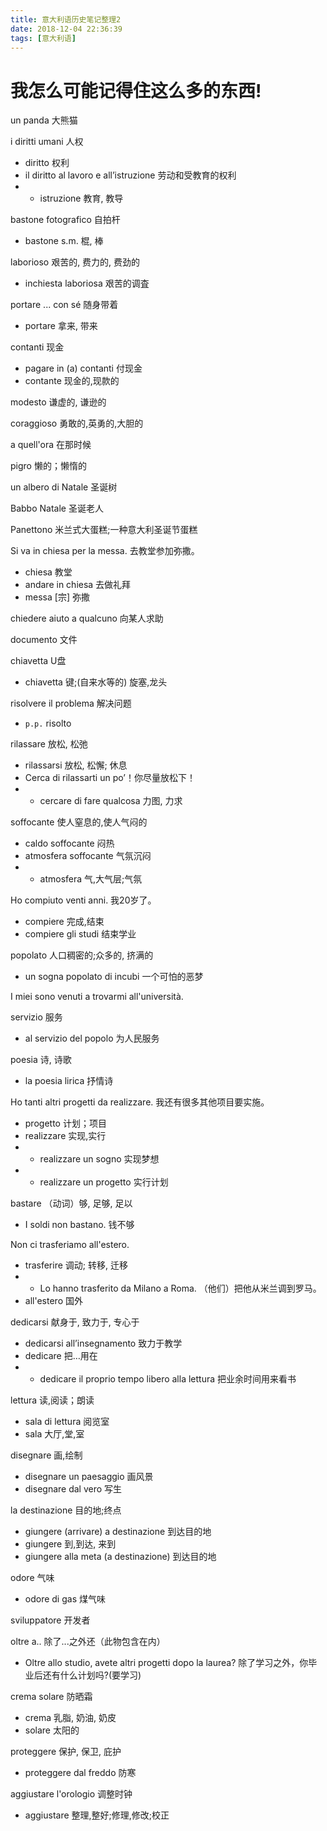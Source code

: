 ```yaml
---
title: 意大利语历史笔记整理2
date: 2018-12-04 22:36:39
tags: [意大利语]
---
```


# 我怎么可能记得住这么多的东西!

un panda 大熊猫

i diritti umani 人权

+ diritto 权利
+ il diritto al lavoro e all’istruzione 劳动和受教育的权利
+ + istruzione 教育, 教导

bastone fotografico 自拍杆

+ bastone s.m. 棍, 棒

laborioso 艰苦的, 费力的, 费劲的

+ inchiesta laboriosa 艰苦的调査

portare ... con sé 随身带着

+ portare 拿来, 带来

contanti 现金

+ pagare in (a) contanti 付现金
+ contante 现金的,现款的

modesto 谦虚的, 谦逊的

coraggioso 勇敢的,英勇的,大胆的

a quell'ora 在那时候

pigro 懒的；懒惰的

un albero di Natale 圣诞树

Babbo Natale 圣诞老人

Panettono 米兰式大蛋糕;一种意大利圣诞节蛋糕

Si va in chiesa per la messa. 去教堂参加弥撒。

+ chiesa 教堂
+ andare in chiesa 去做礼拜
+ messa  [宗] 弥撒

chiedere aiuto a qualcuno 向某人求助

documento 文件

chiavetta U盘

+ chiavetta  键;(自来水等的) 旋塞,龙头

risolvere il problema 解决问题

+ `p.p.` risolto

rilassare 放松, 松弛

+ rilassarsi 放松, 松懈; 休息
+ Cerca di rilassarti un po’！你尽量放松下！
+ + cercare di fare qualcosa 力图, 力求

soffocante 使人窒息的,使人气闷的

+ caldo soffocante 闷热
+ atmosfera soffocante 气氛沉闷
+ + atmosfera 气,大气层;气氛

Ho compiuto venti anni. 我20岁了。

+ compiere 完成,结束
+ compiere gli studi 结束学业

popolato 人口稠密的;众多的, 挤满的

+ un sogna popolato di incubi 一个可怕的恶梦

I miei sono venuti a trovarmi all'università. 

servizio 服务

+ al servizio del popolo 为人民服务

poesia 诗, 诗歌

+ la poesia lirica 抒情诗

Ho tanti altri progetti da realizzare. 我还有很多其他项目要实施。

+ progetto 计划；项目
+ realizzare 实现,实行
+ + realizzare un sogno 实现梦想
+ + realizzare un progetto 实行计划

bastare  （动词）够, 足够, 足以

+ I soldi non bastano. 钱不够

Non ci trasferiamo all'estero.

+ trasferire 调动; 转移, 迁移
+ + Lo hanno trasferito da Milano a Roma. （他们）把他从米兰调到罗马。
+ all'estero 国外

dedicarsi 献身于, 致力于, 专心于

+ dedicarsi all’insegnamento 致力于教学
+ dedicare 把…用在
+ + dedicare il proprio tempo libero alla lettura 把业余时间用来看书

lettura 读,阅读；朗读

+ sala di lettura 阅览室
+ sala 大厅,堂,室

disegnare 画,绘制

+ disegnare un paesaggio 画风景
+ disegnare dal vero 写生

la destinazione 目的地;终点

+ giungere (arrivare) a destinazione 到达目的地
+ giungere 到,到达, 来到
+ giungere alla meta (a destinazione) 到达目的地

odore 气味

+ odore di gas 煤气味


sviluppatore 开发者

oltre a.. 除了...之外还（此物包含在内）

+ Oltre allo studio, avete altri progetti dopo la laurea? 除了学习之外，你毕业后还有什么计划吗?(要学习)

crema solare 防晒霜

+ crema 乳脂, 奶油, 奶皮
+ solare 太阳的

proteggere 保护, 保卫, 庇护

+ proteggere dal freddo 防寒

aggiustare l'orologio 调整时钟

+ aggiustare 整理,整好;修理,修改;校正